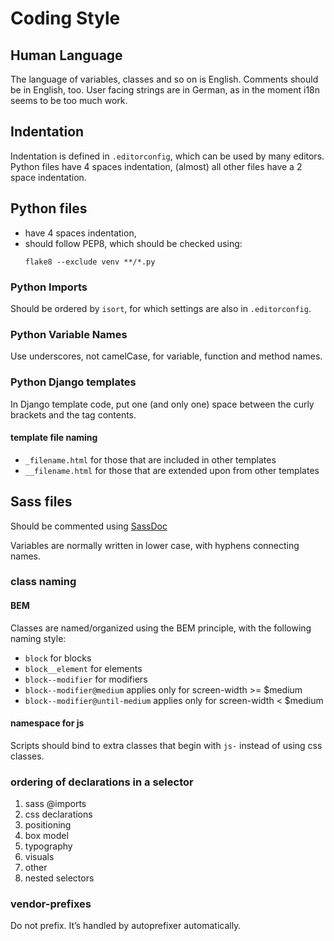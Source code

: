 # Coding Style

## Human Language
The language of variables, classes and so on is English.
Comments should be in English, too.
User facing strings are in German,
as in the moment i18n seems to be too much work.


## Indentation
Indentation is defined in `.editorconfig`,
which can be used by many editors.
Python files have 4 spaces indentation,
(almost) all other files have a 2 space indentation.


## Python files
* have 4 spaces indentation,
* should follow PEP8, which should be checked using:
    ```
    flake8 --exclude venv **/*.py
    ```

### Python Imports
Should be ordered by `isort`,
for which settings are also in `.editorconfig`.

### Python Variable Names
Use underscores, not camelCase, for variable, function and method names.

### Python Django templates
In Django template code, put one (and only one) space
between the curly brackets and the tag contents.


#### template file naming
 - `_filename.html`  for those that are included in other templates
 - `__filename.html` for those that are extended upon from other templates


## Sass files
Should be commented using [SassDoc](http://sassdoc.com/)

Variables are normally written in lower case, with hyphens connecting names.


### class naming

#### BEM
Classes are named/organized using the BEM principle,
with the following naming style:
 - `block`                          for blocks
 - `block__element`                 for elements
 - `block--modifier`                for modifiers
 - `block--modifier@medium`         applies only for screen-width >= $medium
 - `block--modifier@until-medium`   applies only for screen-width <  $medium

#### namespace for js
Scripts should bind to extra classes that begin with `js-`
instead of using css classes.

### ordering of declarations in a selector
1. sass @imports
2. css declarations
  1. positioning
  2. box model
  3. typography
  4. visuals
  5. other
3. nested selectors

### vendor-prefixes
Do not prefix. It’s handled by autoprefixer automatically.
